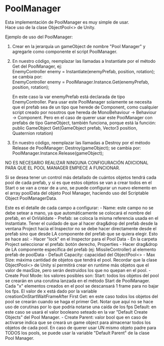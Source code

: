 # PoolManager
Esta implementación de PoolManager es muy simple de usar.<br>
Hace uso de la clase ObjectPool<> de Unity.
 
Ejemplo de uso del PoolManager:
 
 1. Crear en la jerarquía un gameObject de nombre "Pool Manager" y agregarle como componente el script PoolManager.
 
 2. En nuestro código, reemplazar las llamadas a Instantiate por el método Get del PoolManager, ej:<br>
      EnemyController enemy = Instantiate(enemyPrefab, position, rotation);<br>
    se cambia por:<br>
      EnemyController enemy = PoolManager.Instance.Get(enemyPrefab, position, rotation);<br>
     
    En este caso la var enemyPrefab está declarada de tipo EnemyController. 
    Para usar este PoolManager solamente se necesita que el prefab sea de un tipo que herede de Component, 
    como cualquier script creado por nosotros que hereda de MonoBehaviour -> Behaviour -> Component.
    Pero en el caso de querer usar este PoolManager con prefabs de tipo GameObject, también funciona,
    porque está la función:
          public GameObject Get(GameObject prefab, Vector3 position, Quaternion rotation)

 3. En nuestro código, reemplazar las llamadas a Destroy por el método Release de PoolManager:
     Destroy(gameObject);
    se cambia por:
     PoolManager.Instance.Release(gameObject);
     
NO ES NECESARIO REALIZAR NINGUNA CONFIGURACIÓN ADICIONAL PARA QUE EL POOL MANAGER EMPIECE A FUNCIONAR.
 
 Si se desea tener un control más detallado de cuántos objetos tendrá cada pool de cada prefab,
 y si es que estos objetos se van a crear todos en el Start o se van a crear de a uno, se puede configurar 
 un nuevo elemento en el array poolData del objeto Pool Manager, haciendo uso del Scriptable Object PoolManagerData.
 
 Este es el detalle de cada campo a configurar:
    - Name: este campo no se debe setear a mano, ya que automáticamente se colocará el nombre del prefab, en el OnValidate
    - Prefab: se coloca la misma referencia usada en el Instantiate.
              Tener el cuidado de que al hacer drag&drop del prefab desde la ventana Project hacia el Inspector
              no se debe hacer directamente desde el prefab sino que desde LA componente del prefab que se quiera elegir.
              Esto se hace así:
              - Hacer "lock" en el Inspector para el Pool Data
              - En la carpeta Project seleccionar el prefab: botón derecho, Properties
              - Hacer drag&drop de LA componente específica del prefab (ej: MissileController) al elemento prefab de poolData
    - Default Capacity: capacidad del ObjectPool<>
    - Max Size: máxima cantidad de objetos que tendrá el pool. 
                Recordar que la clase ObjectPool<> de Unity sí permitirá crear en runtime más objetos que el valor de
                maxSize, pero serán destruidos los que no quepan en el pool.
    - Create Pool Mode: los valores posibles son:
        Start: todos los objetos del pool se crearán en una corutina lanzada en el método Start de PoolManager.
               Cada "x" elementos creados en el pool se descansará 1 frame para no bajar los fps.
               El valor de x está dado por la variable creationOnStartWaitFrameAfter
        First Get: en este caso todos los objetos del pool se crearán cuando se haga el primer Get.
                   Notar que aquí no se hace uso de corutinas por lo que podría notarse una caída de los fps
        Default: en este caso se usará el valor booleano seteado en la var "Default Create Objects" del Pool Manager.
    - Create Parent: valor bool que en caso de activarse indica que se creará un game object para almacenar todos los objetos de cada pool.
                     En caso de querer usar UN mismo objeto padre para TODOS los pools, se puede usar la variable "Default Parent" de la clase Pool Manager.
					 
